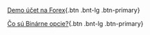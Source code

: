 [Demo účet na Forex](http://www.forexsrovnavac.cz/sk/demo-ucet){.btn .bnt-lg .btn-primary}

[Čo sú Binárne opcie?](http://www.forexsrovnavac.cz/sk/binarne-opcie){.btn .bnt-lg .btn-primary}
